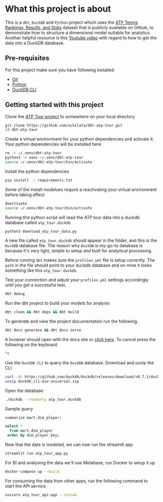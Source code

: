 # What this project is about

This is a `dbt`, `DuckDB` and `Python` project which uses the [ATP Tennis Rankings, Results, and Stats](https://github.com/JeffSackmann/tennis_atp) dataset that is publicly available on Github, to demonstrate how to structure a dimensional model suitable for analytics. Another helpful resource is this [Youtube video](https://www.youtube.com/watch?v=cp7qRN9jd8I) with regard to how to get the data into a DuckDB database.

## Pre-requisites

For this project make sure you have following installed:

-   [Git](https://git-scm.com/downloads)
-   [Python](https://www.python.org/downloads/)
-   [DuckDB CLI](https://duckdb.org/docs/installation/index)

## Getting started with this project

Clone the [ATP Tour project](https://github.com/achilala/dbt-atp-tour) to somewhere on your local directory
```bash
git clone https://github.com/achilala/dbt-atp-tour.git
cd dbt-atp-tour
```

Create a virtual environment for your python dependencies and activate it. Your python dependencies will be installed here.
```bash
rm -r ~/.venv/dbt-atp-tour
python3 -m venv ~/.venv/dbt-atp-tour
source ~/.venv/dbt-atp-tour/bin/activate
```

Install the python dependencies
```bash
pip install -r requirements.txt
```

Some of the install modelues require a reactivating your virtual environment before taking effect 
```bash
deactivate
source ~/.venv/dbt-atp-tour/bin/activate
```

Running this python script will read the ATP tour data into a duckdb database called `atp_tour.duckdb`
```python 
python3 download_atp_tour_data.py
```

A new file called `atp_tour.duckdb` should appear in the folder, and this is the `DuckDB` database file. The reason why `DuckDB` is my-go-to database is because it's very light, simple to setup and built for analytical processing.

Before running `dbt` makes sure the `profiles.yml` file is setup corrently. The `path` in the file should point to your duckdb database and on mine it looks something like this `atp_tour.duckdb`.

Test your connection and adjust your `profiles.yml` settings accordingly until you get a successful test.
```bash
dbt debug
```

Run the dbt project to build your models for analysis
```bash
dbt clean && dbt deps && dbt build
```

To generate and view the project documentation run the following.
```bash
dbt docs generate && dbt docs serve
```

A browser should open with the docs site or [click here](http://127.0.0.1:8080/#!/overview). To cancel press the following on the keyboard
```bash
^c
```

Use the `DuckDB CLI` to query the `DuckDB` database. Download and unzip the CLI
```bash
curl -OL https://github.com/duckdb/duckdb/releases/download/v0.7.1/duckdb_cli-osx-universal.zip
unzip duckdb_cli-osx-universal.zip
```

Open the database
```bash
./duckdb --readonly atp_tour.duckdb
```

Sample query
```sql
summarize mart.dim_player;

select *
  from mart.dim_player
 order by dim_player_key;
```

Now that the data is modeled, we can now run the streamlit app
```sh
streamlit run atp_tour_app.py
```

For BI and analysing the data we'll use Metabase, run Docker to setup it up
```sh
docker-compose up --build
```

For consuming the data from other apps, run the following command to start the API service
```sh
uvicorn atp_tour_api:app --reload
```